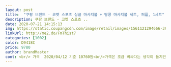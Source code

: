 ```yaml
---
layout: post 
title:  "쿠팡 브랜드 - 코멧 스포츠 싱글 마사지볼 + 땅콩 마사지볼 세트, 퍼플, 1세트" 
description: 쿠팡 브랜드 - 코멧 스포츠 ..
date: 2020-07-21 14:15:13 
img: https://static.coupangcdn.com/image/retail/images/1561121294666-39d58745-cd53-45c8-aebe-1167acb905f7.png 
linkUrl: http://me2.do/FmThist7 
categories: [1002] 
color: D9418C 
price: 9780 
author: brandMaster 
cont: <br/> 가격  2020/04/12 기준 10760원<br/>가격은 조금 비싸다는 생각이 들지만 제품의 질은 좋아요.<br/> 색깔도 이쁩니다.<br/><br/>구매 망설이시는 분들은 추천 드립니다!!!!!!!!!!!!<br/>귀찮아서 리뷰 잘 안쓰는데 이건 넘 맘에 들어서 리뷰남겨요.<br/><br/>그걸로 되겟냐고 작지만 무섭고 강려크한 녀석으로 보내드렸습니다<br/>그것도 아니면 운동하다 빡치는데 저 요란한 운동기구 색을 보면<br/>그래도 누워서 여기저기 문질문질 하기 좋습니다.<br/><br/>그런데 함께 온 볼은 크기가 좀 작다는 느낌은 들어요.<br/><br/>도수치료를 받던 중 경추와 흉추 쪽에 근육이 너무 많이 뭉쳐있어 물리치료사 분께 땅콩볼을 추천받았어요.<br/><br/>물렁한 재질은 아니고 제법 단단해요.<br/> 몸에 살이 많은 사람도 시원하게 사용할 수 있어요.<br/><br/>바닥에 누워 베게 배듯이 베고 지긋이 눌러 근육을 풀면됩니다.<br/><br/>색은 퍼플말고 다른색상이 있으면 좋을거 같은데<br/>소비자가 색맹이라 생각하는 걸까요? 아님<br/>아들도 헬스 후 허리 근육통에 시달리는데 허리와 경추 양 옆 기립근 푸는데 땅콩볼이 사이즈가 딱 맞아요.<br/><br/>아무튼 뭉친 근육푸는데 매우 효과적이고 물건도 탄탄한편입니다.<br/><br/> 
---
```

 